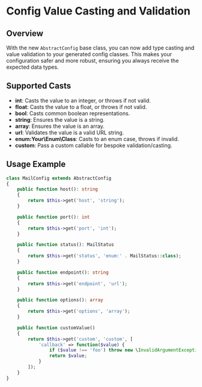 # Config Value Casting and Validation

## Overview

With the new `AbstractConfig` base class, you can now add type casting and value validation to your generated config classes. This makes your configuration safer and more robust, ensuring you always receive the expected data types.

## Supported Casts

- **int**: Casts the value to an integer, or throws if not valid.
- **float**: Casts the value to a float, or throws if not valid.
- **bool**: Casts common boolean representations.
- **string**: Ensures the value is a string.
- **array**: Ensures the value is an array.
- **url**: Validates the value is a valid URL string.
- **enum:Your\Enum\Class**: Casts to an enum case, throws if invalid.
- **custom**: Pass a custom callable for bespoke validation/casting.

## Usage Example

```php
class MailConfig extends AbstractConfig
{
    public function host(): string
    {
        return $this->get('host', 'string');
    }

    public function port(): int
    {
        return $this->get('port', 'int');
    }

    public function status(): MailStatus
    {
        return $this->get('status', 'enum:' . MailStatus::class);
    }

    public function endpoint(): string
    {
        return $this->get('endpoint', 'url');
    }

    public function options(): array
    {
        return $this->get('options', 'array');
    }

    public function customValue()
    {
        return $this->get('custom', 'custom', [
            'callback' => function($value) {
                if ($value !== 'foo') throw new \InvalidArgumentException('Custom value must be "foo"');
                return $value;
            }
        ]);
    }
}